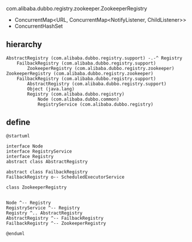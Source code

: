 com.alibaba.dubbo.registry.zookeeper.ZookeeperRegistry

* ConcurrentMap<URL, ConcurrentMap<NotifyListener, ChildListener>>
* ConcurrentHashSet

## hierarchy
```
AbstractRegistry (com.alibaba.dubbo.registry.support) -.-^ Registry
    FailbackRegistry (com.alibaba.dubbo.registry.support)
        ZookeeperRegistry (com.alibaba.dubbo.registry.zookeeper)
ZookeeperRegistry (com.alibaba.dubbo.registry.zookeeper)
    FailbackRegistry (com.alibaba.dubbo.registry.support)
        AbstractRegistry (com.alibaba.dubbo.registry.support)
        Object (java.lang)
        Registry (com.alibaba.dubbo.registry)
            Node (com.alibaba.dubbo.common)
            RegistryService (com.alibaba.dubbo.registry)
```

## define
```plantuml
@startuml

interface Node
interface RegistryService
interface Registry
abstract class AbstractRegistry

abstract class FailbackRegistry
FailbackRegistry o-- ScheduledExecutorService

class ZookeeperRegistry


Node ^-- Registry
RegistryService ^-- Registry
Registry ^.. AbstractRegistry
AbstractRegistry ^-- FailbackRegistry
FailbackRegistry ^-- ZookeeperRegistry

@enduml
```